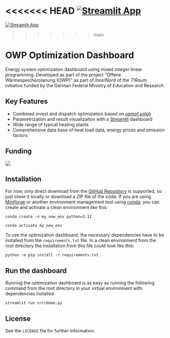<<<<<<< HEAD
[![Streamlit App](https://static.streamlit.io/badges/streamlit_badge_black_white.svg)](https://owp-inno-nord.streamlit.app/) 
=======
[![Streamlit App](https://static.streamlit.io/badges/streamlit_badge_black_white.svg)](https://owp-inno-nord.streamlit.app/)
>>>>>>> main

# OWP Optimization Dashboard

Energy system optimization dashboard using mixed integer linear programming.
Developed as part of the project "Offene Wärmespeicherplanung (OWP)" as part of
*Inno!Nord* of the *T!Raum* initiative funded by the German Federal Ministry of Education and Research.

## Key Features

- Combined invest and dispatch optimization based on [oemof.solph](https://github.com/oemof/oemof-solph)
- Parametrization and result visualizaiton with a [Streamlit](https://github.com/streamlit/streamlit) dashboard
- Wide range of typical heating plants
- Comprehensive data base of heat load data, energy prices and emission factors

## Funding

[<img src="src\owp_milp_optimization\img\Logos_Förderer_ohnePTJ.png">](https://www.innovation-strukturwandel.de/strukturwandel/de/innovation-strukturwandel/t_raum/t_raum_node.html)

## Installation

For now, only direct download from the [GitHub Repository](https://github.com/jfreissmann/owp_milp_optimization) is supported, so just clone it locally or download a ZIP file of the code. If you are using [Miniforge](https://github.com/conda-forge/miniforge) or another environment management tool using [conda](https://docs.conda.io/en/latest/), you can create and activate a clean environment like this:

```
conda create -n my_new_env python=3.11
```

```
conda activate my_new_env
```

To use the optimization dashboard, the necessary dependencies have to be installed from the `requirements.txt` file. In a clean environment from the root directory the installation from this file could look like this:

```
python -m pip install -r requirements.txt
```

## Run the dashboard

Running the optimization dashboard is as easy as running the following command from the root directory in your virtual environment with dependencies installed:

```
streamlit run src\Home.py
```

## License

See the `LICENSE` file for further information.
